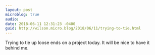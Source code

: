 ```yaml
---
layout: post
microblog: true
audio: 
date: 2018-06-11 12:31:23 -0400
guid: http://wilson.micro.blog/2018/06/11/trying-to-tie.html
---
```

Trying to tie up loose ends on a project today. It will be nice to have it behind me.
